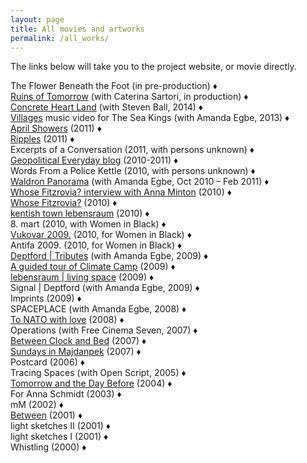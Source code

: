 ```yaml
---
layout: page
title: All movies and artworks
permalink: /all_works/
---
```


The links below will take you to the project website, or movie directly.

The Flower Beneath the Foot (in pre-production) ♦  
[Ruins of Tomorrow](https://rosedetivoli.github.io/rot/) (with Caterina Sartori, in production) ♦  
[Concrete Heart Land](http://concreteheartland.info) (with Steven Ball, 2014) ♦  
[Villages](https://www.youtube.com/watch?v=4qBcCHTn-ic) music video for The Sea Kings (with Amanda Egbe, 2013) ♦  
[April Showers](https://rosedetivoli.github.io/april_showers/) (2011) ♦  
[Ripples](https://rosedetivoli.github.io/april_showers/) (2011) ♦  
Excerpts of a Conversation (2011, with persons unknown) ♦  
[Geopolitical Everyday blog](https://geopoliticaleveryday.wordpress.com/) (2010-2011) ♦  
Words From a Police Kettle (2010, with persons unknown) ♦  
[Waldron Panorama](https://rosedetivoli.github.io/waldron/) (with Amanda Egbe, Oct 2010 – Feb 2011) ♦  
[Whose Fitzrovia? interview with Anna Minton](https://rosedetivoli.github.io/april_showers/) (2010) ♦  
[Whose Fitzrovia?](https://rosedetivoli.github.io/april_showers/) (2010) ♦  
[kentish town lebensraum](https://rosedetivoli.github.io/ktlebensraum/) (2010) ♦  
8. mart (2010, with Women in Black) ♦  
[Vukovar 2009.](https://rosedetivoli.github.io/vukovar/) (2010, for Women in Black) ♦  
Antifa 2009. (2010, for Women in Black) ♦  
[Deptford | Tributes](http://www.deptfordtributes.co.uk/) (with Amanda Egbe, 2009) ♦  
[A guided tour of Climate Camp](https://www.youtube.com/watch?v=rLQRGaEfJ2A) (2009) ♦  
[lebensraum | living space](https://rosedetivoli.github.io/lebensraum/) (2009) ♦  
Signal | Deptford (with Amanda Egbe, 2009) ♦  
Imprints (2009) ♦  
SPACEPLACE (with Amanda Egbe, 2008) ♦  
[To NATO with love](https://rosedetivoli.github.io/nato/) (2008) ♦  
Operations (with Free Cinema Seven, 2007) ♦  
[Between Clock and Bed](http://www.studycollection.org.uk/works/between-clock-and-bed) (2007) ♦  
[Sundays in Majdanpek](http://www.studycollection.co.uk/sundaysinmajdanpek/) (2007) ♦  
Postcard (2006) ♦  
Tracing Spaces (with Open Script, 2005) ♦  
[Tomorrow and the Day Before](https://rosedetivoli.github.io/tadb/) (2004) ♦  
For Anna Schmidt (2003) ♦  
mM (2002) ♦  
[Between](https://rosedetivoli.github.io/between/) (2001) ♦  
light sketches II (2001) ♦  
light sketches I (2001) ♦  
Whistling (2000) ♦  
